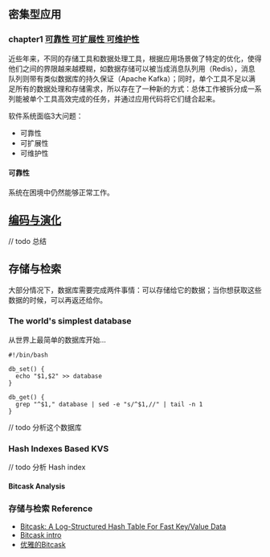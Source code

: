 

## 密集型应用

### chapter1 [可靠性 可扩展性 可维护性](https://github.com/Vonng/ddia/blob/master/ch1.md)

近些年来，不同的存储工具和数据处理工具，根据应用场景做了特定的优化，使得他们之间的界限越来越模糊，如数据存储可以被当成消息队列用（Redis），消息队列则带有类似数据库的持久保证（Apache Kafka）；同时，单个工具不足以满足所有的数据处理和存储需求，所以存在了一种新的方式：总体工作被拆分成一系列能被单个工具高效完成的任务，并通过应用代码将它们缝合起来。

软件系统面临3大问题：

- 可靠性
- 可扩展性
- 可维护性

#### 可靠性

系统在困境中仍然能够正常工作。


## [编码与演化](https://vonng.gitbooks.io/ddia-cn/content/ch4.html)

// todo 总结

## 存储与检索

大部分情况下，数据库需要完成两件事情：可以存储给它的数据；当你想获取这些数据的时候，可以再返还给你。

### The world's simplest database

从世界上最简单的数据库开始...

```shell
#!/bin/bash

db_set() {
  echo "$1,$2" >> database
}

db_get() {
  grep "^$1," database | sed -e "s/^$1,//" | tail -n 1
}
```
// todo 分析这个数据库

### Hash Indexes Based KVS

// todo 分析 Hash index

#### Bitcask Analysis




### 存储与检索 Reference

- [Bitcask: A Log-Structured Hash Table For Fast Key/Value Data](http://highscalability.com/blog/2011/1/10/riaks-bitcask-a-log-structured-hash-table-for-fast-keyvalue.html)
- [Bitcask intro](https://github.com/basho/bitcask/blob/develop/doc/bitcask-intro.pdf)
- [优雅的Bitcask](https://my.oschina.net/doctor2014/blog/411029)
